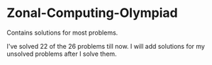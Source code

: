 # Zonal-Computing-Olympiad
Contains solutions for most problems.

I've solved 22 of the 26 problems till now. I will add solutions for my unsolved problems after I solve them.
